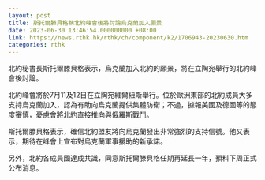 ```yaml
---
layout: post
title: 斯托爾滕貝格稱北約峰會後將討論烏克蘭加入願景
date: 2023-06-30 13:46:54.000000000 +08:00
link: https://news.rthk.hk/rthk/ch/component/k2/1706943-20230630.htm
categories: rthk
---
```


北約秘書長斯托爾滕貝格表示，烏克蘭加入北約的願景，將在立陶宛舉行的北約峰會後討論。

北約峰會將於7月11及12日在立陶宛維爾紐斯舉行。位於歐洲東部的北約成員大多支持烏克蘭加入，認為有助向烏克蘭提供集體防衛；不過，據報美國及德國等的態度審慎，憂慮會將北約直接推向與俄羅斯戰鬥。

斯托爾滕貝格表示，確信北約盟友將向烏克蘭發出非常強烈的支持信號。他又表示，期待在峰會上宣布對烏克蘭軍事援助的新承諾。

另外，北約各成員國達成共識，同意斯托爾滕貝格任期再延長一年，預料下周正式公布消息。
